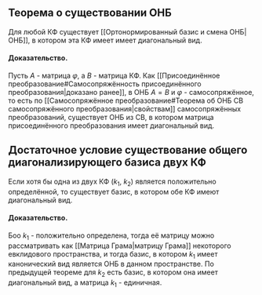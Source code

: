 ## Теорема о существовании ОНБ

Для любой КФ существует [[Ортонормированный базис и смена ОНБ|ОНБ]], в котором эта КФ имеет имеет диагональный вид.

#### Доказательство.

Пусть $A$ - матрица $\varphi$, a $B$ - матрица КФ. Как [[Присоединённое преобразование#Самосопряжённость присоединённого преобразования|доказано ранее]], в ОНБ $A = B$ и $\varphi$ - самосопряжённое, то есть по [[Самосопряжённое преобразование#Теорема об ОНБ СВ самосопряжённого преобразования|свойствам]] самосопряжённых преобразований, существует ОНБ из СВ, в котором матрица присоединённого преобразования имеет диагональный вид.

## Достаточное условие существование общего диагонализирующего базиса двух КФ

Если хотя бы одна из двух КФ ($k_1$, $k_2$) является положительно определённой, то существует базис, в котором обе КФ имеют диагональный вид.

#### Доказательство.

Боо $k_1$ - положительно определена, тогда её матрицу можно рассматривать как [[Матрица Грама|матрицу Грама]] некоторого евклидового пространства, и тогда базис, в котором $k_1$ имеет канонический вид является ОНБ в данном пространстве. По предыдущей теореме для $k_2$ есть базис, в котором она имеет диагональный вид, а матрица $k_1$ - единичная.
